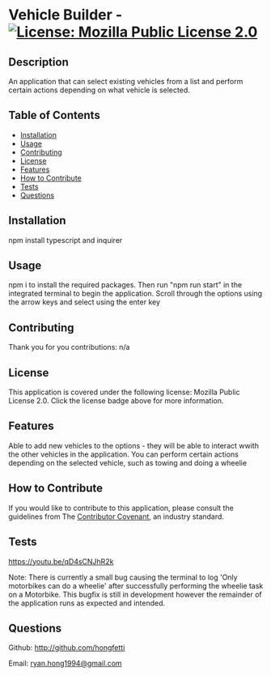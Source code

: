 # Vehicle Builder - [![License: Mozilla Public License 2.0](https://img.shields.io/badge/License-Mozilla_Public_License_2.0-yellow.svg)](https://opensource.org/license/mpl-2-0)
## Description

An application that can select existing vehicles from a list and perform certain actions depending on what vehicle is selected.

## Table of Contents 

- [Installation](#installation)
- [Usage](#usage)
- [Contributing](#contributing)
- [License](#license)
- [Features](#features)
- [How to Contribute](#how-to-contribute)
- [Tests](#tests)
- [Questions](#questions)

## Installation

npm install typescript and inquirer

## Usage

npm i to install the required packages. Then run "npm run start" in the integrated terminal to begin the application. Scroll through the options using the arrow keys and select using the enter key

## Contributing

Thank you for you contributions:
n/a

## License

This application is covered under the following license: Mozilla Public License 2.0.
Click the license badge above for more information.

## Features

Able to add new vehicles to the options - they will be able to interact wwith the other vehicles in the application. You can perform certain actions depending on the selected vehicle, such as towing and doing a wheelie 

## How to Contribute

If you would like to contribute to this application, please consult the guidelines from The [Contributor Covenant](https://www.contributor-covenant.org/), an industry standard.

## Tests
https://youtu.be/qD4sCNJhR2k

Note: There is currently a small bug causing the terminal to log 'Only motorbikes can do a wheelie' after successfully performing the wheelie task on a Motorbike. This bugfix is still in development however the remainder of the application runs as expected and intended.

## Questions

Github: http://github.com/hongfetti

Email: ryan.hong1994@gmail.com
